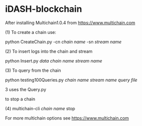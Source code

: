 # iDASH-blockchain
After installing Multichain1.0.4 from https://www.multichain.com

(1) To create a chain use:

python CreateChain.py -cn *chain name* -sn *stream name*

(2) To insert logs into the chain and stream

python Insert.py *data* *chain name* *stream name*

(3) To query from the chain

python testing100Queries.py *chain name* *stream name* *query file*

3 uses the Query.py

to stop a chain

(4) multichain-cli *chain name* stop

For more multichain options see https://www.multichain.com
